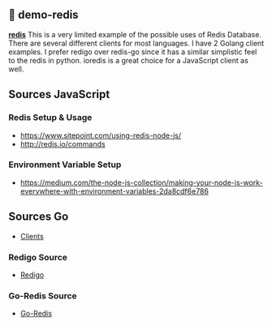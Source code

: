 ## 📁 demo-redis
**[redis](https://redis.io/)**
This is a very limited example of the possible uses of Redis Database. There are several different clients for most languages. I have 2 Golang client examples. I prefer redigo over redis-go since it has a similar simplistic feel to the redis in python. ioredis is a great choice for a JavaScript client as well.


## Sources JavaScript
### Redis Setup & Usage
* https://www.sitepoint.com/using-redis-node-js/ 
* http://redis.io/commands

### Environment Variable Setup
* https://medium.com/the-node-js-collection/making-your-node-js-work-everywhere-with-environment-variables-2da8cdf6e786

## Sources Go
* [Clients](https://redis.io/clients#go)

### Redigo Source
* [Redigo](https://github.com/gomodule/redigo)

### Go-Redis Source
* [Go-Redis](https://github.com/alphazero/Go-Redis)